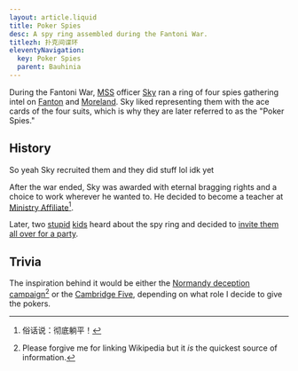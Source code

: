```yaml
---
layout: article.liquid
title: Poker Spies
desc: A spy ring assembled during the Fantoni War.
titlezh: 扑克间谍环
eleventyNavigation:
  key: Poker Spies
  parent: Bauhinia
---
```


During the Fantoni War, [MSS](/world/bauhinia/mss/) officer [Sky](/characters/sky/) ran a ring of four spies gathering intel on [Fanton](/world/fanton/) and [Moreland](/world/moreland/). Sky liked representing them with the ace cards of the four suits, which is why they are later referred to as the "Poker Spies."

## History

So yeah Sky recruited them and they did stuff lol idk yet

After the war ended, Sky was awarded with eternal bragging rights and a choice to work wherever he wanted to. He decided to become a teacher at [Ministry Affiliate](/world/bauhinia/flower-city/ministry-affiliate/)[^1].

Later, two [stupid](/characters/harmony/) [kids](/characters/sugarcane/) heard about the spy ring and decided to [invite them all over for a party](/stories/poker-party/).

## Trivia

The inspiration behind it would be either the [Normandy deception campaign](https://en.wikipedia.org/wiki/Double-Cross_System)[^2] or the [Cambridge Five](https://en.wikipedia.org/wiki/Cambridge_Five), depending on what role I decide to give the pokers.

[^1]: 俗话说：彻底躺平！
[^2]: Please forgive me for linking Wikipedia but it *is* the quickest source of information.
